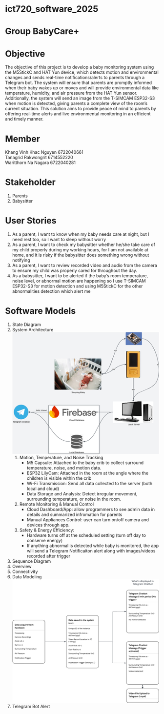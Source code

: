 # ict720_software_2025

# Group BabyCare+

# Objective
  The objective of this project is to develop a baby monitoring system using the M5StickC and HAT Yun device, which detects motion and environmental changes and sends real-time notifications/alerts to parents through a Telegram bot. The system will ensure that parents are promptly informed when their baby wakes up or moves and will provide environmental data like temperature, humidity, and air pressure from the HAT Yun sensor. Additionally, the system will send an image from the T-SIMCAM ESP32-S3 when motion is detected, giving parents a complete view of the room’s current situation. This solution aims to provide peace of mind to parents by offering real-time alerts and live environmental monitoring in an efficient and timely manner.

# Member
Khang Vinh Khac Nguyen 6722040661 \
Tanagrid Rakwongrit 6714552220 \
Waritthorn Na Nagara 6722040281

# Stakeholder
1. Parents
2. Babysitter

# User Stories
1. As a parent, I want to know when my baby needs care at night, but I need rest too, so I want to sleep without worry
2. As a parent, I want to check my babysitter whether he/she take care of my child properly during my working hours, for I am not available at home, and it is risky if the babysitter does something wrong without notifying
3. As a parent, I want to review recorded video and audio from the camera to ensure my child was properly cared for throughout the day.
4. As a babysitter, I want to be alerted if the baby’s room temperature, noise level, or abnormal motion are happening so I use T-SIMCAM ESP32-S3 for motion detection and using M5StickC for the other abnormalities detection which alert me


# Software Models
1. State Diagram
2. System Architecture
   ![System Architecture](https://github.com/khangnkv/ict720_software_2025/blob/main/System%20Architecutre.png)
    1. Motion, Temperature, and Noise Tracking
       - M5 Capsule: Attached to the baby crib to collect surround temperature, noise, and motion data.
       - ESP32 LilyCam: Attached in the room at the angle where the children is visible within the crib
       - Wi-Fi Transmission: Send all data collected to the server (both local and cloud)
       - Data Storage and Analysis: Detect irregular movement, surrounding temperature, or noise in the room.
   2. Remote Monitoring & Manual Control
       - Cloud Dashboard/App: allow programmers to see admin data in details and summarized infromation for parents
       - Manual Appliances Control: user can turn on/off camera and devices through app.
   3. Safety & Energy Efficiency:
       - Hardware turns off at the scheduled setting (turn off day to conserve energy)
       - If anything abnormal is detected while baby is monitored, the app will send a Telegram Notificaiton alert along with images/videos recorded after trigger
3. Sequence Diagram
4. Overview
5. Connectivity
6. Data Modeling
  ![Baby Chatbot Modeling](https://github.com/khangnkv/ict720_software_2025/blob/main/Baby%20Telegram%20Chatbot.png)
7. Telegram Bot Alert
